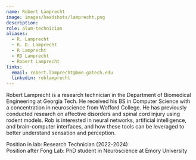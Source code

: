 ```yaml
---
name: Robert Lamprecht
image: images/headshots/lamprecht.png
description: 
role: alum-technician
aliases:
  - R. Lamprecht
  - R. D. Lamprecht
  - R Lamprecht
  - RD Lamprecht
  - Robert Lamprecht
links:
  email: robert.lamprecht@bme.gatech.edu
  linkedin: roblamprecht
---
```


Robert Lamprecht is a research technician in the Department of Biomedical Engineering at Georgia Tech. He received his BS in Computer Science with a concentration in neuroscience from Wofford College. He has previously conducted research on affective disorders and spinal cord injury using rodent models. Rob is interested in neural networks, artificial intelligence, and brain-computer interfaces, and how these tools can be leveraged to better understand sensation and perception.


Position in lab: Research Technician (2022-2024)<br>
Position after Fong Lab: PhD student in Neuroscience at Emory University
